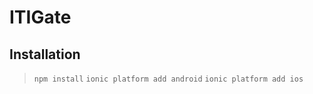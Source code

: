 # ITIGate
## Installation
> `npm install`
> `ionic platform add android`
> `ionic platform add ios`
